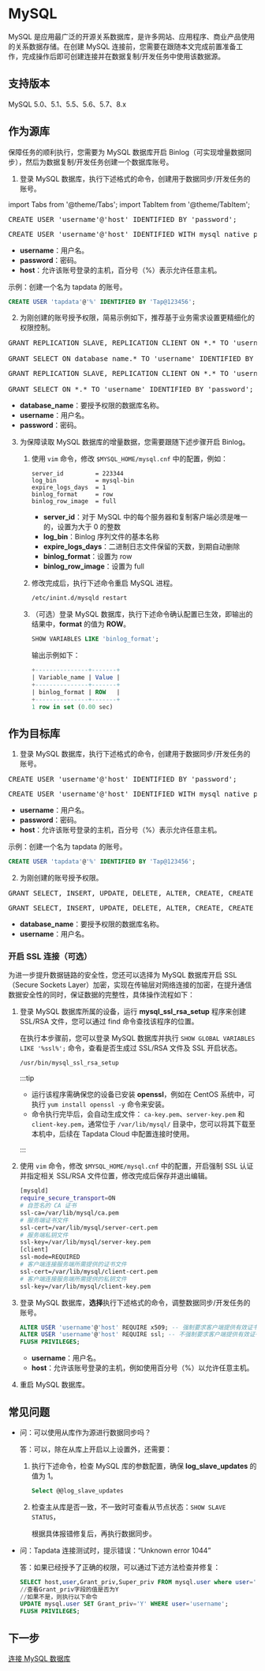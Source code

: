 # MySQL

MySQL 是应用最广泛的开源关系数据库，是许多网站、应用程序、商业产品使用的关系数据存储。在创建 MySQL 连接前，您需要在跟随本文完成前置准备工作，完成操作后即可创建连接并在数据复制/开发任务中使用该数据源。

## 支持版本 

MySQL 5.0、5.1、5.5、5.6、5.7、8.x

## 作为源库

保障任务的顺利执行，您需要为 MySQL 数据库开启 Binlog（可实现增量数据同步），然后为数据复制/开发任务创建一个数据库账号。

1. 登录 MySQL 数据库，执行下述格式的命令，创建用于数据同步/开发任务的账号。

import Tabs from '@theme/Tabs';
import TabItem from '@theme/TabItem';

<Tabs className="unique-tabs">
    <TabItem value="mysql5" label="MySQL 5.x" default>
    <pre>CREATE USER 'username'@'host' IDENTIFIED BY 'password';</pre>
   </TabItem>
   <TabItem value="mysql8" label="MySQL 8.x">
    <pre>CREATE USER 'username'@'host' IDENTIFIED WITH mysql_native_password BY 'password';</pre>
   </TabItem>
  </Tabs>

  * **username**：用户名。
  * **password**：密码。
  * **host**：允许该账号登录的主机，百分号（%）表示允许任意主机。

示例：创建一个名为 tapdata 的账号。

```sql
CREATE USER 'tapdata'@'%' IDENTIFIED BY 'Tap@123456';
```



2. 为刚创建的账号授予权限，简易示例如下，推荐基于业务需求设置更精细化的权限控制。

<Tabs className="unique-tabs">
    <TabItem value="onedatabase" label="授予指定库权限" default>
    <pre>GRANT REPLICATION SLAVE, REPLICATION CLIENT ON *.* TO 'username' IDENTIFIED BY 'password';<br />
GRANT SELECT ON database_name.* TO 'username' IDENTIFIED BY 'password';</pre>
   </TabItem>
   <TabItem value="all" label="授予所有库权限">
    <pre>GRANT REPLICATION SLAVE, REPLICATION CLIENT ON *.* TO 'username' IDENTIFIED BY 'password';<br />
GRANT SELECT ON *.* TO 'username' IDENTIFIED BY 'password';</pre>
   </TabItem>
  </Tabs>

* **database_name**：要授予权限的数据库名称。
* **username**：用户名。
* **password**：密码。

3. 为保障读取 MySQL 数据库的增量数据，您需要跟随下述步骤开启 Binlog。

   1. 使用 `vim` 命令，修改 `$MYSQL_HOME/mysql.cnf` 中的配置，例如：

      ```
      server_id         = 223344
      log_bin           = mysql-bin
      expire_logs_days  = 1
      binlog_format     = row
      binlog_row_image  = full
      ```

      - **server_id**：对于 MySQL 中的每个服务器和复制客户端必须是唯一的，设置为大于 0 的整数
      - **log_bin**：Binlog 序列文件的基本名称
      - **expire_logs_days**：二进制日志文件保留的天数，到期自动删除
      - **binlog_format**：设置为 row
      - **binlog_row_image**：设置为 full

   2. 修改完成后，执行下述命令重启 MySQL 进程。

      ```bash
      /etc/inint.d/mysqld restart
      ```

   3. （可选）登录 MySQL 数据库，执行下述命令确认配置已生效，即输出的结果中，**format** 的值为 **ROW**。

      ```sql
      SHOW VARIABLES LIKE 'binlog_format';
      ```

      输出示例如下：

      ```sql
      +---------------+-------+
      | Variable_name | Value |
      +---------------+-------+
      | binlog_format | ROW   |
      +---------------+-------+
      1 row in set (0.00 sec)
      ```

      

## 作为目标库

1. 登录 MySQL 数据库，执行下述格式的命令，创建用于数据同步/开发任务的账号。

<Tabs className="unique-tabs">
    <TabItem value="mysql5" label="MySQL 5.x" default>
    <pre>CREATE USER 'username'@'host' IDENTIFIED BY 'password';</pre>
   </TabItem>
   <TabItem value="mysql8" label="MySQL 8.x">
    <pre>CREATE USER 'username'@'host' IDENTIFIED WITH mysql_native_password BY 'password';</pre>
   </TabItem>
  </Tabs>

  * **username**：用户名。
  * **password**：密码。
  * **host**：允许该账号登录的主机，百分号（%）表示允许任意主机。

示例：创建一个名为 tapdata 的账号。

```sql
CREATE USER 'tapdata'@'%' IDENTIFIED BY 'Tap@123456';
```



2. 为刚创建的账号授予权限。

<Tabs className="unique-tabs">
    <TabItem value="onedatabase" label="授予指定库权限" default>
    <pre>GRANT SELECT, INSERT, UPDATE, DELETE, ALTER, CREATE, CREATE ROUTINE, CREATE TEMPORARY TABLES, DROP, INDEX ON database_name.* TO 'username';</pre>
   </TabItem>
   <TabItem value="all" label="授予所有库权限">
    <pre>GRANT SELECT, INSERT, UPDATE, DELETE, ALTER, CREATE, CREATE ROUTINE, CREATE TEMPORARY TABLES, DROP, INDEX ON *.* TO 'username';</pre>
   </TabItem>
  </Tabs>

* **database_name**：要授予权限的数据库名称。
* **username**：用户名。



### <span id="ssl">开启 SSL 连接（可选）</span>

为进一步提升数据链路的安全性，您还可以选择为 MySQL 数据库开启 SSL（Secure Sockets Layer）加密，实现在传输层对网络连接的加密，在提升通信数据安全性的同时，保证数据的完整性，具体操作流程如下：

1. 登录 MySQL 数据库所属的设备，运行 **mysql_ssl_rsa_setup** 程序来创建 SSL/RSA 文件，您可以通过 find 命令查找该程序的位置。

   在执行本步骤前，您可以登录 MySQL 数据库并执行 `SHOW GLOBAL VARIABLES LIKE '%ssl%';` 命令，查看是否生成过 SSL/RSA 文件及 SSL 开启状态。

   ```bash
   /usr/bin/mysql_ssl_rsa_setup
   ```

   :::tip

   * 运行该程序需确保您的设备已安装 **openssl**，例如在 CentOS 系统中，可执行 `yum install openssl -y` 命令来安装。
   * 命令执行完毕后，会自动生成文件： `ca-key.pem`、`server-key.pem` 和 `client-key.pem`，通常位于 `/var/lib/mysql/` 目录中，您可以将其下载至本机中，后续在 Tapdata Cloud 中配置连接时使用。

   :::

2. 使用 `vim` 命令，修改 `$MYSQL_HOME/mysql.cnf` 中的配置，开启强制 SSL 认证并指定相关 SSL/RSA 文件位置，修改完成后保存并退出编辑。

   ```bash
   [mysqld]
   require_secure_transport=ON
   # 自签名的 CA 证书
   ssl-ca=/var/lib/mysql/ca.pem
   # 服务端证书文件
   ssl-cert=/var/lib/mysql/server-cert.pem
   # 服务端私钥文件
   ssl-key=/var/lib/mysql/server-key.pem
   [client]
   ssl-mode=REQUIRED
   # 客户端连接服务端所需提供的证书文件
   ssl-cert=/var/lib/mysql/client-cert.pem
   # 客户端连接服务端所需提供的私钥文件
   ssl-key=/var/lib/mysql/client-key.pem
   ```

3. 登录 MySQL 数据库，**选择**执行下述格式的命令，调整数据同步/开发任务的账号。

   ```sql
   ALTER USER 'username'@'host' REQUIRE x509; -- 强制要求客户端提供有效证书
   ALTER USER 'username'@'host' REQUIRE ssl; -- 不强制要求客户端提供有效证书
   FLUSH PRIVILEGES;
   ```

   * **username**：用户名。
   * **host**：允许该账号登录的主机，例如使用百分号（%）以允许任意主机。

4. 重启 MySQL 数据库。



## 常见问题

* 问：可以使用从库作为源进行数据同步吗？

  答：可以，除在从库上开启以上设置外，还需要：

  1. 执行下述命令，检查 MySQL 库的参数配置，确保 **log_slave_updates** 的值为 1。

     ```sql
     Select @@log_slave_updates
     ```

  2. 检查主从库是否一致，不一致时可查看从节点状态：`SHOW SLAVE STATUS`，

     根据具体报错修复后，再执行数据同步。

* 问：Tapdata 连接测试时，提示错误：“Unknown error 1044”

  答：如果已经授予了正确的权限，可以通过下述方法检查并修复：

  ```sql
  SELECT host,user,Grant_priv,Super_priv FROM mysql.user where user='username';
  //查看Grant_priv字段的值是否为Y
  //如果不是，则执行以下命令
  UPDATE mysql.user SET Grant_priv='Y' WHERE user='username';
  FLUSH PRIVILEGES;
  ```

  

## 下一步

[连接 MySQL 数据库](../../user-guide/connect-database/certified/connect-mysql.md)

